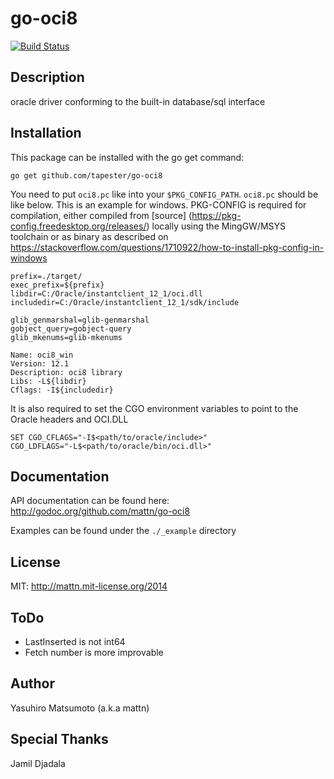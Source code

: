 go-oci8
=======

[![Build Status](https://travis-ci.org/mattn/go-oci8.svg)](https://travis-ci.org/mattn/go-oci8)

Description
-----------

oracle driver conforming to the built-in database/sql interface

Installation
------------

This package can be installed with the go get command:

    go get github.com/tapester/go-oci8


You need to put `oci8.pc` like into your `$PKG_CONFIG_PATH`. `oci8.pc` should be like below. This is an example for windows.
PKG-CONFIG is required for compilation, either compiled from [source] (https://pkg-config.freedesktop.org/releases/) locally using the MingGW/MSYS toolchain or as binary as described on https://stackoverflow.com/questions/1710922/how-to-install-pkg-config-in-windows


```
prefix=./target/
exec_prefix=${prefix}
libdir=C:/Oracle/instantclient_12_1/oci.dll
includedir=C:/Oracle/instantclient_12_1/sdk/include

glib_genmarshal=glib-genmarshal
gobject_query=gobject-query
glib_mkenums=glib-mkenums

Name: oci8_win
Version: 12.1
Description: oci8 library
Libs: -L${libdir}
Cflags: -I${includedir}
```

It is also required to set the CGO environment variables to point to the Oracle headers and OCI.DLL

```
SET CGO_CFLAGS="-I$<path/to/oracle/include>" 
CGO_LDFLAGS="-L$<path/to/oracle/bin/oci.dll>"
```

Documentation
-------------

API documentation can be found here: http://godoc.org/github.com/mattn/go-oci8

Examples can be found under the `./_example` directory

License
-------

MIT: http://mattn.mit-license.org/2014

ToDo
----

* LastInserted is not int64
* Fetch number is more improvable

Author
------

Yasuhiro Matsumoto (a.k.a mattn)

Special Thanks
--------------

Jamil Djadala
